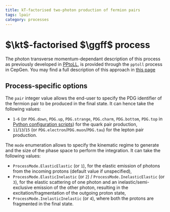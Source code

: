 ```yaml
---
title: kT-factorised two-photon production of fermion pairs
tags: lpair
category: processes
---
```


# $\kt$-factorised $\ggff$ process

The photon transverse momentum-dependant description of this process as previously developed in [PPtoLL](/bibliography#textbfk-_-mathrmtextbft-factorisation), is provided through the `pptoll` process in CepGen.
You may find a full description of this approach in [this page](kt-factor)

## Process-specific options

The `pair` integer value allows the end-user to specify the PDG identifier of the fermion pair to be produced in the final state.
It can hence take the following values:
- `1-6` (or `PDG.down`, `PDG.up`, `PDG.strange`, `PDG.charm`, `PDG.bottom`, `PDG.top` in [Python configuration scripts](/steering-cards/python)) for the quark pair production,
- `11`/`13`/`15` (or `PDG.electron`/`PDG.muon`/`PDG.tau`) for the lepton pair production.

The `mode` enumeration allows to specify the kinematic regime to generate and the size of the phase space to perform the integration.
It can take the following values:

- `ProcessMode.ElasticElastic` (or `1`), for the elastic emission of photons from the incoming protons (default value if unspecified),
- `ProcessMode.ElasticInelastic` (or `2`) / `ProcessMode.InelasticElastic` (or `3`), for the elastic scattering of one photon and an inelastic/semi-exclusive emission of the other photon, resulting in the excitation/fragmentation of the outgoing proton state,
- `ProcessMode.InelasticInelastic` (or `4`), where both the protons are fragmented in the final state.

